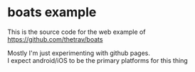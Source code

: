 # boats example

This is the source code for the web example of https://github.com/thetrav/boats

Mostly I'm just experimenting with github pages.  
I expect android/iOS to be the primary platforms for this thing
